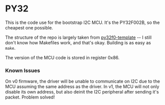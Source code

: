 # PY32
This is the code use for the bootstrap I2C MCU. 
It's the PY32F002B, so the cheapest one possible. 

The structure of the repo is largely taken from [py32f0-template](https://github.com/IOsetting/py32f0-template) -- I still don't know how Makefiles work, and that's okay. 
Building is as easy as `make`.

The version of the MCU code is stored in register 0x86. 

### Known Issues
On v0 firmware, the driver will be unable to communicate on I2C due to the MCU assuming the same address as the driver. 
In v1, the MCU will not only disable its own address, but also deinit the I2C peripheral after sending it's packet.
Problem solved!
